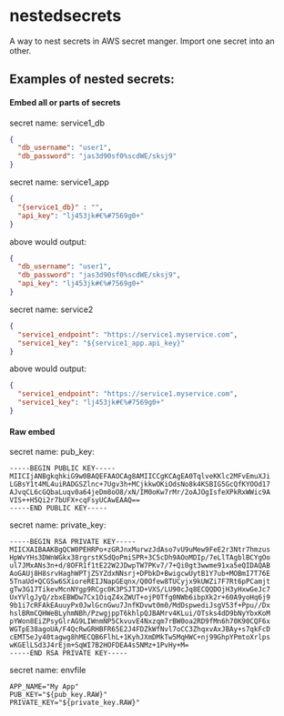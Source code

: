 # nestedsecrets
A way to nest secrets in AWS secret manger. Import one secret into an other.

## Examples of nested secrets:

#### Embed all or parts of secrets 
secret name: service1_db
```json
{
  "db_username": "user1",
  "db_password": "jas3d90sf0%scdWE/sksj9"
}
```


secret name: service1_app
```json
{
  "{service1_db}" : "",
  "api_key": "lj453jk#€%#7569g0+"
}
```

above would output:
```json
{
  "db_username": "user1",
  "db_password": "jas3d90sf0%scdWE/sksj9",
  "api_key": "lj453jk#€%#7569g0+"
}
```

secret name: service2
```json
{
  "service1_endpoint": "https://service1.myservice.com",
  "service1_key": "${service1_app.api_key}"
}
```

above would output:
```json
{
  "service1_endpoint": "https://service1.myservice.com",
  "service1_key": "lj453jk#€%#7569g0+"
}
```

#### Raw embed

secret name: pub_key:
```text
-----BEGIN PUBLIC KEY-----
MIICIjANBgkqhkiG9w0BAQEFAAOCAg8AMIICCgKCAgEA0TqlveKKlc2MFvEmuXJi
LGBsY1t4ML4uiRADGSZlnc+7Ugv3h+MCjkkwOKiOdsNo8k4KSBIG5GcQfKYOOd17
AJvqCL6cGQbaLuqv0a64jeDm8oO8/xN/IM0oKw7rMr/2oAJOgIsfeXPkRxWWic9A
VIS++H5Qi2r7bUFX+cqFsyUCAwEAAQ==
-----END PUBLIC KEY-----
```

secret name: private_key:
```text
-----BEGIN RSA PRIVATE KEY-----
MIICXAIBAAKBgQCW0PEHRPo+zGRJnxMurwzJdAso7vU9uMew9FeE2r3Ntr7hmzus
HpWvYHs3DWnWGkx38rgrstKSdQoPmiSPR+3C5cDh9AOoMDIp/7eLlTAgblBCYgOo
ul7JMxANs3n+d/8OFR1f1tE22W2JDwpTW7PKv7/7+Qi0gt3wwme91xa5eQIDAQAB
AoGAUj8H8srvHaghWPTjZSYZdxNNsrj+DPbkD+BwigcwUytB1Y7ub+MOBmI7T76E
5TnaUd+QCGSw6SXioreREIJNapGEqnx/Q0Ofew8TUCyjx9kUWZi7F7Rt6pPCamjt
gTw3G17TikevMcnNYgp9RCgc0K3PSJT3D+VXS/LU90cJq8ECQQDOjH3yHxwGeJc7
UxYVlgJyQ/zbxEBWDw7Cx1OiqZ4xZWUT+ojP0Tfg0NWb6ibpXk2r+60A9yoHq6j9
9b1i7cRFAkEAuuyPx0JwlGcnGwu7JnfKDvwt0m0/MdDspwediJsgV53f+Ppu//Dx
hslBRmCQHWeBLyhmNBh/PzwgjppT6khlpQJBAMrv4KLui/OTsks4dD9bNyYbxKoM
pYWon8EiZPsyGlrAG9LIWnmNP5CkvuvE4Nxzqm7rBW0oa2RD9fMn6h70K90CQF6x
WGTpE38agoUA/F4QcRwGRHBFR65E2J4FDZkWfNvl7oCC3ZhqxvAxJBAy+s7qkFcD
cEMT5eJy40tagwg8hMECQB6FlhL+1KyhJXmDMkTw5MqHWC+nj99GhpYPmtoXrlps
wKGElLSd3J4rEjm+SqWI7B2HOFDEA4s5NMz+1PvHy+M=
-----END RSA PRIVATE KEY-----
```

secret name: envfile
````text
APP_NAME="My App"
PUB_KEY="${pub_key.RAW}"
PRIVATE_KEY="${private_key.RAW}"
````
